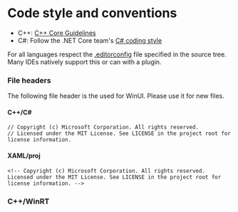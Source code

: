 # Code style and conventions

* C++: [C++ Core Guidelines](https://github.com/isocpp/CppCoreGuidelines/blob/master/CppCoreGuidelines.md)
* C#: Follow the .NET Core team's [C# coding style](https://github.com/dotnet/runtime/blob/master/docs/coding-guidelines/coding-style.md)

For all languages respect the [.editorconfig](https://editorconfig.org/) file 
specified in the source tree. Many IDEs natively support this or can with a 
plugin.

### File headers

The following file header is the used for WinUI. Please use it for new files.

#### C++/C#
```
// Copyright (c) Microsoft Corporation. All rights reserved.
// Licensed under the MIT License. See LICENSE in the project root for license information.
```

#### XAML/proj

```
<!-- Copyright (c) Microsoft Corporation. All rights reserved. Licensed under the MIT License. See LICENSE in the project root for license information. -->
```

### C++/WinRT
